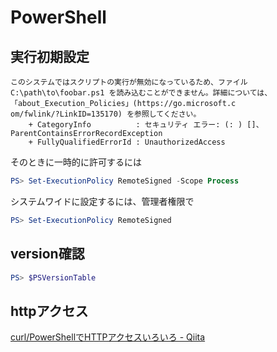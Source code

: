 # PowerShell

## 実行初期設定

```text
このシステムではスクリプトの実行が無効になっているため、ファイル C:\path\to\foobar.ps1 を読み込むことができません。詳細については、「about_Execution_Policies」(https://go.microsoft.c
om/fwlink/?LinkID=135170) を参照してください。
    + CategoryInfo          : セキュリティ エラー: (: ) []、ParentContainsErrorRecordException
    + FullyQualifiedErrorId : UnauthorizedAccess
```

そのときに一時的に許可するには

```ps1
PS> Set-ExecutionPolicy RemoteSigned -Scope Process
```

システムワイドに設定するには、管理者権限で

```ps1
PS> Set-ExecutionPolicy RemoteSigned
```

## version確認

```ps1
PS> $PSVersionTable
```

## httpアクセス

[curl/PowerShellでHTTPアクセスいろいろ - Qiita](https://qiita.com/zaki-lknr/items/8950f6acea20961a8afc)
